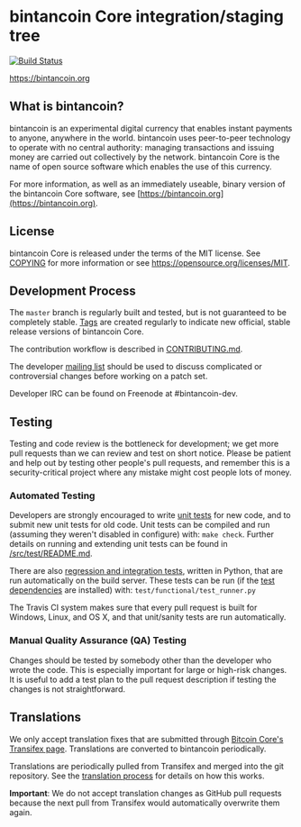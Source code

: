 bintancoin Core integration/staging tree
=====================================

[![Build Status](https://travis-ci.org/bintancoin-project/bintancoin.svg?branch=master)](https://travis-ci.org/bintancoin-project/bintancoin)

https://bintancoin.org

What is bintancoin?
----------------

bintancoin is an experimental digital currency that enables instant payments to
anyone, anywhere in the world. bintancoin uses peer-to-peer technology to operate
with no central authority: managing transactions and issuing money are carried
out collectively by the network. bintancoin Core is the name of open source
software which enables the use of this currency.

For more information, as well as an immediately useable, binary version of
the bintancoin Core software, see [https://bintancoin.org](https://bintancoin.org).

License
-------

bintancoin Core is released under the terms of the MIT license. See [COPYING](COPYING) for more
information or see https://opensource.org/licenses/MIT.

Development Process
-------------------

The `master` branch is regularly built and tested, but is not guaranteed to be
completely stable. [Tags](https://github.com/bintancoin-project/bintancoin/tags) are created
regularly to indicate new official, stable release versions of bintancoin Core.

The contribution workflow is described in [CONTRIBUTING.md](CONTRIBUTING.md).

The developer [mailing list](https://groups.google.com/forum/#!forum/bintancoin-dev)
should be used to discuss complicated or controversial changes before working
on a patch set.

Developer IRC can be found on Freenode at #bintancoin-dev.

Testing
-------

Testing and code review is the bottleneck for development; we get more pull
requests than we can review and test on short notice. Please be patient and help out by testing
other people's pull requests, and remember this is a security-critical project where any mistake might cost people
lots of money.

### Automated Testing

Developers are strongly encouraged to write [unit tests](src/test/README.md) for new code, and to
submit new unit tests for old code. Unit tests can be compiled and run
(assuming they weren't disabled in configure) with: `make check`. Further details on running
and extending unit tests can be found in [/src/test/README.md](/src/test/README.md).

There are also [regression and integration tests](/test), written
in Python, that are run automatically on the build server.
These tests can be run (if the [test dependencies](/test) are installed) with: `test/functional/test_runner.py`

The Travis CI system makes sure that every pull request is built for Windows, Linux, and OS X, and that unit/sanity tests are run automatically.

### Manual Quality Assurance (QA) Testing

Changes should be tested by somebody other than the developer who wrote the
code. This is especially important for large or high-risk changes. It is useful
to add a test plan to the pull request description if testing the changes is
not straightforward.

Translations
------------

We only accept translation fixes that are submitted through [Bitcoin Core's Transifex page](https://www.transifex.com/projects/p/bitcoin/).
Translations are converted to bintancoin periodically.

Translations are periodically pulled from Transifex and merged into the git repository. See the
[translation process](doc/translation_process.md) for details on how this works.

**Important**: We do not accept translation changes as GitHub pull requests because the next
pull from Transifex would automatically overwrite them again.
